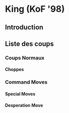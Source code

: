 # King (KoF '98)

## Introduction

## Liste des coups

### Coups Normaux

#### Choppes

### Command Moves

#### Special Moves

#### Desperation Move
